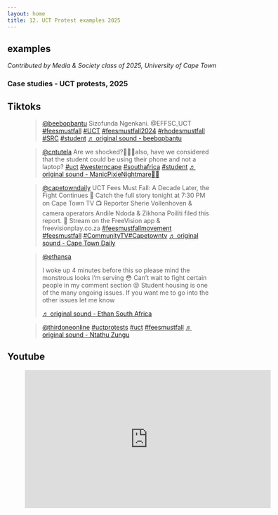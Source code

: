 ```yaml
---
layout: home
title: 12. UCT Protest examples 2025
---
```


## examples
*Contributed by Media & Society class of 2025, University of Cape Town*

### Case studies - UCT protests, 2025

## Tiktoks

<figure>
<blockquote class="tiktok-embed" cite="https://www.tiktok.com/@beebopbantu/video/7472450230965783863" data-video-id="7472450230965783863" style="max-width: 605px;min-width: 325px;" > <section> <a target="_blank" title="@beebopbantu" href="https://www.tiktok.com/@beebopbantu?refer=embed">@beebopbantu</a> Sizofunda Ngenkani. @EFFSC_UCT  <a title="feesmustfall" target="_blank" href="https://www.tiktok.com/tag/feesmustfall?refer=embed">#feesmustfall</a> <a title="uct" target="_blank" href="https://www.tiktok.com/tag/uct?refer=embed">#UCT</a> <a title="feesmustfall2024" target="_blank" href="https://www.tiktok.com/tag/feesmustfall2024?refer=embed">#feesmustfall2024</a> <a title="rhodesmustfall" target="_blank" href="https://www.tiktok.com/tag/rhodesmustfall?refer=embed">#rhodesmustfall</a> <a title="src" target="_blank" href="https://www.tiktok.com/tag/src?refer=embed">#SRC</a> <a title="student" target="_blank" href="https://www.tiktok.com/tag/student?refer=embed">#student</a> <a target="_blank" title="♬ original sound - beebopbantu" href="https://www.tiktok.com/music/original-sound-7472450247672105734?refer=embed">♬ original sound - beebopbantu</a> </section> </blockquote> <script async src="https://www.tiktok.com/embed.js"></script>
</figure>

<figure>
<blockquote class="tiktok-embed" cite="https://www.tiktok.com/@cntutela/video/7473099735570697478" data-video-id="7473099735570697478" style="max-width: 605px;min-width: 325px;" > <section> <a target="_blank" title="@cntutela" href="https://www.tiktok.com/@cntutela?refer=embed">@cntutela</a> Are we shocked?🧍🏾‍♀️also, have we considered that the student could be using their phone and not a laptop? <a title="uct" target="_blank" href="https://www.tiktok.com/tag/uct?refer=embed">#uct</a> <a title="westerncape" target="_blank" href="https://www.tiktok.com/tag/westerncape?refer=embed">#westerncape</a> <a title="southafrica" target="_blank" href="https://www.tiktok.com/tag/southafrica?refer=embed">#southafrica</a> <a title="student" target="_blank" href="https://www.tiktok.com/tag/student?refer=embed">#student</a> <a target="_blank" title="♬ original sound - ManicPixieNightmare🧚🏾" href="https://www.tiktok.com/music/original-sound-7473099860192201527?refer=embed">♬ original sound - ManicPixieNightmare🧚🏾</a> </section> </blockquote> <script async src="https://www.tiktok.com/embed.js"></script>
</figure>

<figure>
<blockquote class="tiktok-embed" cite="https://www.tiktok.com/@capetowndaily/video/7472412399715290374" data-video-id="7472412399715290374" style="max-width: 605px;min-width: 325px;" > <section> <a target="_blank" title="@capetowndaily" href="https://www.tiktok.com/@capetowndaily?refer=embed">@capetowndaily</a> UCT Fees Must Fall: A Decade Later, the Fight Continues 📡 Catch the full story tonight at 7:30 PM on Cape Town TV 📺 Reporter Sherie Vollenhoven &#38; camera operators Andile Ndoda &#38; Zikhona Poiliti filed this report. 📱 Stream on the FreeVision app &#38; freevisionplay.co.za <a title="feesmustfallmovement" target="_blank" href="https://www.tiktok.com/tag/feesmustfallmovement?refer=embed">#feesmustfallmovement</a> <a title="feesmustfall" target="_blank" href="https://www.tiktok.com/tag/feesmustfall?refer=embed">#feesmustfall</a> <a title="communitytv" target="_blank" href="https://www.tiktok.com/tag/communitytv?refer=embed">#CommunityTV</a><a title="capetowntv" target="_blank" href="https://www.tiktok.com/tag/capetowntv?refer=embed">#Capetowntv</a> <a target="_blank" title="♬ original sound  - Cape Town Daily" href="https://www.tiktok.com/music/original-sound-Cape-Town-Daily-7472412439802743558?refer=embed">♬ original sound  - Cape Town Daily</a> </section> </blockquote> <script async src="https://www.tiktok.com/embed.js"></script>
</figure>

<figure>
<blockquote class="tiktok-embed" cite="https://www.tiktok.com/@ethansa/video/7472622110549052727" data-video-id="7472622110549052727" style="max-width: 605px;min-width: 325px;" > <section> <a target="_blank" title="@ethansa" href="https://www.tiktok.com/@ethansa?refer=embed">@ethansa</a> <p>I woke up 4 minutes before this so please mind the monstrous looks I’m serving 😳 Can’t wait to fight certain people in my comment section 😝 Student housing is one of the many ongoing issues. If you want me to go into the other issues let me know </p> <a target="_blank" title="♬ original sound - Ethan South Africa" href="https://www.tiktok.com/music/original-sound-7472622146180614918?refer=embed">♬ original sound - Ethan South Africa</a> </section> </blockquote> <script async src="https://www.tiktok.com/embed.js"></script>
</figure>

<figure>
<blockquote class="tiktok-embed" cite="https://www.tiktok.com/@thirdoneonline/video/7472780024689593655" data-video-id="7472780024689593655" style="max-width: 605px;min-width: 325px;" > <section> <a target="_blank" title="@thirdoneonline" href="https://www.tiktok.com/@thirdoneonline?refer=embed">@thirdoneonline</a> <a title="uctprotests" target="_blank" href="https://www.tiktok.com/tag/uctprotests?refer=embed">#uctprotests</a> <a title="uct" target="_blank" href="https://www.tiktok.com/tag/uct?refer=embed">#uct</a> <a title="feesmustfall" target="_blank" href="https://www.tiktok.com/tag/feesmustfall?refer=embed">#feesmustfall</a> <a target="_blank" title="♬ original sound - Ntathu Zungu" href="https://www.tiktok.com/music/original-sound-7472780056496016133?refer=embed">♬ original sound - Ntathu Zungu</a> </section> </blockquote> <script async src="https://www.tiktok.com/embed.js"></script>
</figure>

## Youtube

<figure>
<iframe width="560" height="315" src="https://www.youtube.com/embed/G5HRwE-KTnc?si=TlUs7yYw-PEoEoZR" title="YouTube video player" frameborder="0" allow="accelerometer; autoplay; clipboard-write; encrypted-media; gyroscope; picture-in-picture; web-share" referrerpolicy="strict-origin-when-cross-origin" allowfullscreen></iframe>
</figure>
